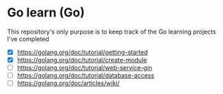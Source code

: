 # Go learn (Go)

This repository's only purpose is to keep track of the Go learning projects I've completed

- [x] https://golang.org/doc/tutorial/getting-started
- [x] https://golang.org/doc/tutorial/create-module
- [ ] https://golang.org/doc/tutorial/web-service-gin
- [ ] https://golang.org/doc/tutorial/database-access
- [ ] https://golang.org/doc/articles/wiki/
